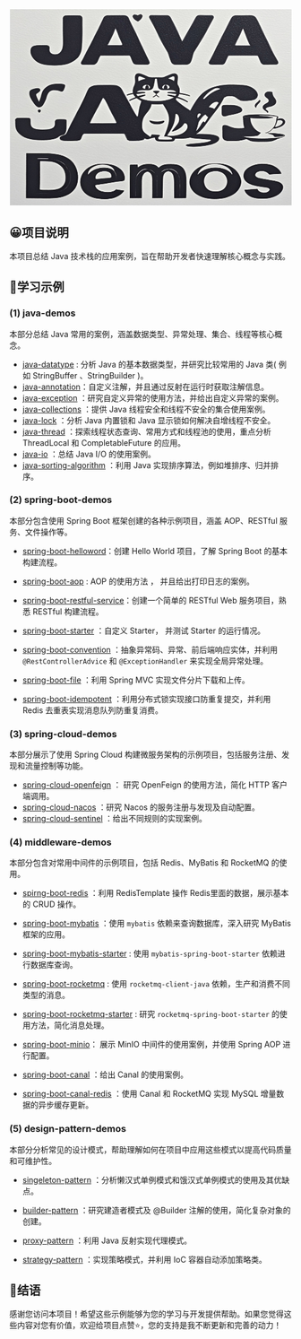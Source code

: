 <div align="center">
    <img src="java-demos/java-lock/src/main/resources/images/微信截图_20241026182549.png" alt="描述" width="550" height="350" />
</div>

## 😀项目说明

本项目总结 Java 技术栈的应用案例，旨在帮助开发者快速理解核心概念与实践。



## 🐌学习示例

### **(1) java-demos**

本部分总结 Java 常用的案例，涵盖数据类型、异常处理、集合、线程等核心概念。

- [java-datatype](java-demos\java-datatype) : 分析 Java 的基本数据类型，并研究比较常用的 Java 类( 例如 StringBuffer 、StringBuilder )。
- [java-annotation](java-demos\java-annotation)：自定义注解，并且通过反射在运行时获取注解信息。
- [java-exception](java-demos\java-exception) ：研究自定义异常的使用方法，并给出自定义异常的案例。
- [java-collections](java-demos\java-collections) ：提供 Java 线程安全和线程不安全的集合使用案例。
- [java-lock](java-demos\java-lock) ：分析 Java 内置锁和 Java 显示锁如何解决自增线程不安全。
- [java-thread](java-demos\java-thread) ：探索线程状态查询、常用方式和线程池的使用，重点分析 ThreadLocal 和 CompletableFuture 的应用。
- [java-io](java-demos\java-io) ：总结 Java I/O 的使用案例。
- [java-sorting-algorithm](java-demos\java-sorting-algorithm) ：利用 Java 实现排序算法，例如堆排序、归并排序。



### **(2) spring-boot-demos**

本部分包含使用 Spring Boot 框架创建的各种示例项目，涵盖 AOP、RESTful 服务、文件操作等。

- [spring-boot-helloword](./spring-boot-demos/spring-boot-helloword)：创建 Hello World 项目，了解 Spring Boot 的基本构建流程。

- [spring-boot-aop](./spring-boot-demos/spring-boot-aop) :  AOP 的使用方法 ， 并且给出打印日志的案例。

- [spring-boot-restful-service](./spring-boot-demos/spring-boot-restful-service)：创建一个简单的 RESTful Web 服务项目，熟悉 RESTful 构建流程。

- [spring-boot-starter](./spring-boot-demos/spring-boot-starter) ：自定义 Starter， 并测试 Starter 的运行情况。

- [spring-boot-convention](spring-boot-demos\spring-boot-convention) ：抽象异常码、异常、前后端响应实体，并利用 `@RestControllerAdvice` 和 `@ExceptionHandler` 来实现全局异常处理。

- [spring-boot-file](./spring-boot-demos/spring-boot-file) ：利用 Spring MVC 实现文件分片下载和上传。

- [spring-boot-idempotent](./spring-boot-demos/spring-boot-idempotent) ：利用分布式锁实现接口防重复提交，并利用 Redis 去重表实现消息队列防重复消费。

  



### **(3) spring-cloud-demos**

本部分展示了使用 Spring Cloud 构建微服务架构的示例项目，包括服务注册、发现和流量控制等功能。

- [spring-cloud-openfeign](./spring-cloud-demos/spring-cloud-openfeign) ： 研究 OpenFeign 的使用方法，简化 HTTP 客户端调用。
- [spring-cloud-nacos](./spring-cloud-demos/spring-cloud-nacos) ：研究 Nacos 的服务注册与发现及自动配置。
- [spring-cloud-sentinel](./spring-cloud-demos/spring-cloud-sentinel) ：给出不同规则的实现案例。



### **(4) middleware-demos**

本部分包含对常用中间件的示例项目，包括 Redis、MyBatis 和 RocketMQ 的使用。

- [spirng-boot-redis](./middleware-demos/spirng-boot-redis) ：利用 RedisTemplate 操作 Redis里面的数据，展示基本的 CRUD 操作。

- [spring-boot-mybatis](./middleware-demos/spring-boot-mybatis) ：使用 `mybatis` 依赖来查询数据库，深入研究 MyBatis 框架的应用。

- [spring-boot-mybatis-starter](./middleware-demos/spring-boot-mybatis-starter) : 使用 `mybatis-spring-boot-starter` 依赖进行数据库查询。

- [spring-boot-rocketmq](./middleware-demos/spring-boot-rocketmq) :  使用 `rocketmq-client-java` 依赖，生产和消费不同类型的消息。

- [spring-boot-rocketmq-starter](./middleware-demos/spring-boot-rocketmq-starter) :  研究 `rocketmq-spring-boot-starter` 的使用方法，简化消息处理。

- [spring-boot-minio](./middleware-demos/spring-boot-minio)： 展示 MinIO 中间件的使用案例，并使用 Spring AOP 进行配置。

- [spring-boot-canal](middleware-demos\spring-boot-canal) ：给出 Canal 的使用案例。

- [spring-boot-canal-redis](middleware-demos\spring-boot-canal-redis) ：使用 Canal 和 RocketMQ 实现 MySQL 增量数据的异步缓存更新。

  

### **(5) design-pattern-demos**

本部分分析常见的设计模式，帮助理解如何在项目中应用这些模式以提高代码质量和可维护性。

- [singeleton-pattern](./design-pattern-demos/singeleton-pattern) ：分析懒汉式单例模式和饿汉式单例模式的使用及其优缺点。

- [builder-pattern](design-pattern-demos/builder-pattern) ：研究建造者模式及 @Builder 注解的使用，简化复杂对象的创建。

- [proxy-pattern](design-pattern-demos\proxy-pattern) ：利用 Java 反射实现代理模式。

- [strategy-pattern](design-pattern-demos\strategy-pattern) ：实现策略模式，并利用 IoC 容器自动添加策略类。



## 🥀结语

感谢您访问本项目！希望这些示例能够为您的学习与开发提供帮助。如果您觉得这些内容对您有价值，欢迎给项目点赞⭐️，您的支持是我不断更新和完善的动力！